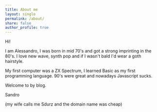```yaml
---
title: About me
layout: single
permalink: /about/
share: false
author_profile: true
---
```


Hi!

I am Alessandro, I was born in mid 70's and got a strong imprinting in the 80's. I love new wave, synth pop and if I wasn't bald I'd wear a goth hairstyle.

My first computer was a ZX Spectrum, I learned Basic as my first programming language. 90's were great and nowadays Javascript sucks.

Welcome to by blog.

Sandro 

(my wife calls me Sdurz and the domain name was cheap)

